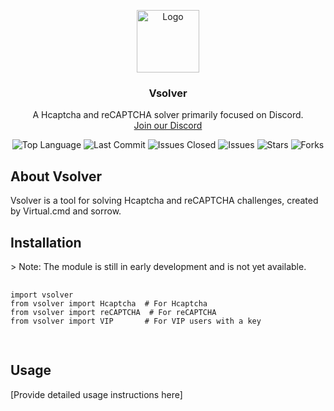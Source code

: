 <p align="center">
  <a href="https://github.com/vanishgg/vanish-recode">
    <img src="https://i.ibb.co/zhKKWyR/nigga.png" alt="Logo" width="100" height="100">
  </a>
  <h3 align="center">Vsolver</h3>
  <p align="center">
    A Hcaptcha and reCAPTCHA solver primarily focused on Discord.
    <br/>
    <a href="https://discord.gg/Mv4YQAK8F2">Join our Discord</a>
  </p>
</p>

<p align="center">
  <img src="https://img.shields.io/github/languages/top/Vsolverofficial/Vsolver" alt="Top Language">
  <img src="https://img.shields.io/github/last-commit/Vsolverofficial/Vsolver" alt="Last Commit">
  <img src="https://img.shields.io/github/issues-closed/Vsolverofficial/Vsolver" alt="Issues Closed">
  <img src="https://img.shields.io/github/issues/Vsolverofficial/Vsolver" alt="Issues">
  <img src="https://img.shields.io/github/stars/Vsolverofficial/Vsolver" alt="Stars">
  <img src="https://img.shields.io/github/forks/Vsolverofficial/Vsolver" alt="Forks">
</p>

<p align="center">
  <h2>About Vsolver</h2>
  <p>
    Vsolver is a tool for solving Hcaptcha and reCAPTCHA challenges, created by Virtual.cmd and sorrow.
  </p>
</p>

<p align="center">
  <h2>Installation</h2>
  <p>
    > Note: The module is still in early development and is not yet available.
  </p>
  <pre>
    <code>
import vsolver
from vsolver import Hcaptcha  # For Hcaptcha
from vsolver import reCAPTCHA  # For reCAPTCHA
from vsolver import VIP       # For VIP users with a key
    </code>
  </pre>
</p>

<p align="center">
  <h2>Usage</h2>
  <p>
    [Provide detailed usage instructions here]
  </p>
</p>
